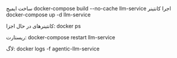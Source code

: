 ساخت ایمیج
docker-compose build --no-cache llm-service
اجرا کانتینر
docker-compose up -d llm-service

کانتینرهای در حال اجزا:
docker ps

ریستارت:
docker-compose restart llm-service

لاگ:
docker logs -f agentic-llm-service
